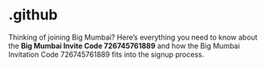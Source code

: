 # .github
Thinking of joining Big Mumbai? Here’s everything you need to know about the **Big Mumbai Invite Code 726745761889** and how the Big Mumbai Invitation Code 726745761889 fits into the signup process.
